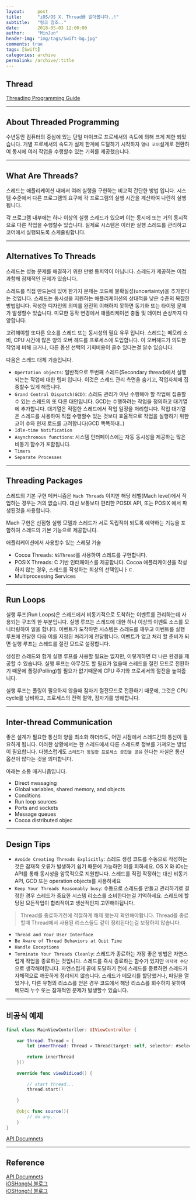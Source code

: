 ```yaml
---
layout:     post
title:      "iOS/OS X. Thread를 알아봅니다..!"
subtitle:   "링크 참조.."
date:       2018-05-03 12:00:00
author:     "MinJun"
header-img: "img/tags/Swift-bg.jpg"
comments: true 
tags: [Swift]
categories: archive
permalink: /archive/:title
---
```


## Thread 

[Threading Programming Guide](https://developer.apple.com/library/content/documentation/Cocoa/Conceptual/Multithreading/AboutThreads/AboutThreads.html#//apple_ref/doc/uid/10000057i-CH6-SW2)

---

## About Threaded Programming 

수년동안 컴퓨터의 중심에 있는 단일 마이크로 프로세서의 속도에 의해 크게 제한 되었습니다. 개별 프로세서의 속도가 실제 한계에 도달하기 시작하자 `멀티 코어`설계로 전환하여 동시에 여러 작업을 수행할수 있는 기회를 제공했습니다. 

---

## What Are Threads?

스레드는 애플리케이션 내에서 여러 실행을 구현하는 비교적 간단한 방법 입니다. 시스템 수준에서 다른 프로그램의 요구에 각 프로그램의 실행 시간을 계산하여 나란히 실행됩니다.  

각 프로그램 내부에는 하나 이상의 실행 스레드가 있으며 이는 동시에 또는 거의 동시적으로 다른 작업을 수행할수 있습니다. 실제로 시스템은 이러한 실행 스레드를 관리하고 코어에서 실행되도록 스케줄링합니다.

---

## Alternatives To Threads


스레드는 성능 문제를 해결하기 위한 만병 통치약이 아닙니다. 스레드가 제공하는 이점과함께 잠재적인 문제가 있습니다.

스레드를 직접 만드는데 있어 한가지 문제는 코드에 불확실성(uncertainty)을 추가한다는 것입니다. 스레드는 동시성을 지원하는 애플리케이션의 상대적을 낮은 수준의 복잡한 방법입니다. 작성한 디자인의 의미를 완전히 이해하지 못하면 동기화 또는 타이밍 문제가 발생할수 있습니다. 미묘한 동작 변경에서 애플리케이션 충돌 및 데이터 손상까지 다양합니다. 

고려해야할 또다른 요소를 스레드 또는 동시성의 필요 유무 입니다. 스레드는 메모리 소비, CPU 시간에 많은 양의 오버 헤드를 프로세스에 도입합니다. 이 오버헤드가 의도한 작업에 비해 크거나, 다른 옵션 선택의 기회비용이 클수 있다는걸 알수 있습니다. 

다음은 스레드 대체 기술입니다.

- `Opertation objects`: 일반적으로 두번째 스레드(Secondary thread)에서 실행되는는 작업에 대한 렙퍼 입니다. 이것은 스레드 관리 측면을 숨기고, 작업자체에 집중할수 있게 해줍니다. 
- `Grand Central Dispatch(GCD)`: 스레드 관리가 아닌 수행해야 할 작업에 집중할수 있는 스레드의 또 다른 대안입니다. GCD는 수행하려는 작업을 정의하고 대기열에 추가합니다. 대기열은 적절한 스레드에서 작업 일정을 처리합니다. 작업 대기열은 스레드를 사용하여 직접 수행할수 있는 것보다 효율적으로 작업을 실행하기 위한 코어 수와 현재 로드를 고려합니다(GCD 똑똑하내..)
- `Idle-time Notification`
- `Asynchronous functions`: 시스템 인터페이스에는 자동 동시성을 제공하는 많은 비동기 함수가 포함됩니다.   
- `Timers` 
- `Separate Processes`

---

## Threading Packages 

스레드의 기본 구현 메커니즘은 `Mach Threads` 이지만 해당 레벨(Mach level)에서 작업하는 경우는 거의 없습니다. 대신 보통보다 편리한 POSIX API, 또는 POSIX 에서 파생된것을 사용합니다. 

Mach 구현은 선점형 실행 모델과 스레드가 서로 독립적이 되도록 예약하는 기능을 포함하여 스레드의 기본 기능으로 제공합니다. 

애플리케이션에서 사용할수 있는 스레딩 기술 

- Cocoa Threads: `NSThread`를 사용하여 스레드를 구현합니다.
- POSIX Threads: C 기반 인터페이스를 제공합니다. Cocoa 애플리케이션을 작성하지 않는 경우, 스레드를 작성하는 최상의 선택입니ㅏㄷ. 
- Multiprocessing Services 

---

## Run Loops 

실행 루프(Run Loops)은 스레드에서 비동기적으로 도착하는 이벤트를 관리하는데 사용되는 구조의 한 부분입니다. 실행 루프는 스레드에 대한 하나 이상의 이벤트 소스를 모니터링하여 일을 합니다. 이벤트가 도착하면 시스템은 스레드를 깨우고 이벤트를 실행 루프에 전달한 다음 이를 지정된 처리기에 전달합니다. 이벤트가 없고 처리 할 준비가 되면 실행 루프는 스레드를 절전 모드로 설정합니다. 

생성한 스레드와 함게 실행 루프를 사용할 필요는 없지만, 이렇게하면 더 나은 환경을 제공할 수 있습니다. 실행 루프는 아무것도 할 필요가 없을때 스레드를 절전 모드로 전환하기 때문에 폴링(Polling)할 필요가 없기때문에 CPU 주기와 프로세서의 절전을 높여줍니다.

실행 루프는 폴링이 필요하지 않을때 잠자기 절전모드로 전환하기 때문에, 그것은 CPU cycle를 낭비하고, 프로세스의 전력 절약, 잠자기를 방해합니다. 

---

## Inter-thread Communication 

좋은 설계가 필요한 통신의 양을 최소화 하더라도, 어떤 시점에서 스레드간의 통신이 필요하게 됩니다. 이러한 상황에서는 한 스레드에서 다른 스레드로 정보를 가져오는 방법이 필요합니다. 다행스럽게도 `스레드가 동일한 프로세스 공간을 공유` 한다는 사실은 통신 옵션이 많다는 것을 의미합니다.

아래는 소통 매커니즘입니다.

- Direct messaging
- Global variables, shared memory, and objects 
- Conditions
- Run loop sources
- Ports and sockets	
- Message queues
- Cocoa distributed objec

---

## Design Tips 

- `Avoide Creating Threads Explicitly`: 스레드 생성 코드를 수동으로 작성하는것은 잠재적 오류가 발생하기 쉽기 때문에 가능하면 이를 피하세요. OS X 와 iOs는 API를 통해 동시성을 암묵적으로 지원합니다. 스레드를 직접 작정하는 대신 비동기 API, GCD 또는 operation objects를 사용하세요
- `Keep Your Threads Reasonably busy`: 수동으로 스레드를 만들고 관리하기로 결정한 경우 스레드가 중요한 시스템 리소스를 소비한다는걸 기억하세요. 스레드에 할당된 모든작업이 합리적이고 생산적인지 고민해야됩니다. 

> Thread를 종료하기전에 적절하게 해제 했는지 확인해야합니다. Thread를 종료할때 Thread에서 사용된 리소스들도 같이 정리된다는걸 보장하지 않습니다.

- `Thread and Your User Interface`
- `Be Aware of Thread Behaviors at Quit Time`
- `Handle Exceptions` 
- `Terminate Your Threads Cleanly`: 스레드가 종료하는 가장 좋은 방법은 자연스럽게 작업을 종료하는 것입니다. 스레드를 즉시 종료하는 함수가 있지만 `마지막 수단`으로 생각해야합니다. 자연스럽게 끝에 도달하기 전에 스레드를 종료하면 스레드가 자체적으로 깨끗하게 정리되지 않습니다. 스레드가 메모리를 할당했거나, 파일을 열었거나, 다른 유형의 리소스를 얻은 경우 코드에서 해당 리소스를 회수하지 못하여 메모리 누수 또는 잠재적인 문제가 발생할수 있습니다.

---

## 비공식 예제

```swift
final class MainViewContorller: UIViewController {
    
    var thread: Thread = {
        let innerThread: Thread = Thread(target: self, selector: #selector(source), object: nil)
        
        return innerThread
    }()
    
    override func viewDidLoad() {
        
        // start thread... 
        thread.start()
        
    }
    
    @objc func source(){
        // do any..
    }
}
```

[API Documnets](https://developer.apple.com/documentation/foundation/thread)

---

## Reference 

[API Documnets](https://developer.apple.com/documentation/foundation/thread)<br>
[iOSHong님 블로그](https://leehonghwa.github.io/blog/threadManagementNSThread/)<br>
[iOSHong님 블로그](https://leehonghwa.github.io/blog/threadManagementOperation/)






 
